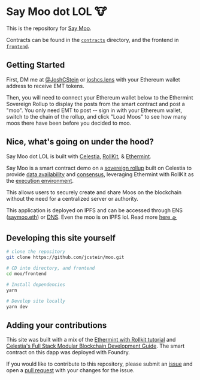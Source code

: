 # Say Moo dot LOL 🐮

This is the repository for [Say Moo](https://saymoo.lol).

Contracts can be found in the [`contracts`](./contracts) directory, and the frontend in [`frontend`](./frontend).

## Getting Started

First, DM me at [@JoshCStein](https://twitter.com/JoshCStein) or [joshcs.lens](https://www.lensfrens.xyz/joshcs.lens) with your Ethereum wallet address to receive EMT tokens.

Then, you will need to connect your Ethereum wallet below to the Ethermint Sovereign Rollup to display the posts from the smart contract and post a "moo". You only need EMT to post -- sign in with your Ethereum wallet, switch to the chain of the rollup, and click "Load Moos" to see how many moos there have been before you decided to moo.

## Nice, what's going on under the hood?

Say Moo dot LOL is built with [Celestia](https://celestia.org), [RollKit](https://rollkit.dev), & [Ethermint](https://github.com/celestiaorg/ethermint).

Say Moo is a smart contract demo on a [sovereign rollup](https://celestia.org/glossary/sovereign-rollup) built on Celestia to provide [data availability](https://celestia.org/glossary/data-availability) and [consensus](https://ethereum.org/en/developers/docs/consensus-mechanisms), leveraging Ethermint with RollKit as the [execution environment](https://celestia.org/glossary/execution-environment).

This allows users to securely create and share Moos on the blockchain without the need for a centralized server or authority.

This application is deployed on IPFS and can be accessed through ENS ([saymoo.eth](https://saymoo.eth.limo)) or [DNS](https://gmportal.xyz). Even the moo is on IPFS lol. Read more [here 🛸](https://mirror.xyz/joshcstein.eth/UbInedh4ToAAfsDklzSPb3R1_hVSHIdE97hvxIWYlOo)

## Developing this site yourself

```sh
# clone the repository
git clone https://github.com/jcstein/moo.git

# CD into directory, and frontend
cd moo/frontend

# Install dependencies
yarn

# Develop site locally
yarn dev
```

## Adding your contributions

This site was built with a mix of the [Ethermint with Rollkit tutorial](https://rollkit.dev/docs/tutorials/ethermint)
and [Celestia's Full Stack Modular Blockchain Development Guide](https://docs.celestia.org/developers/full-stack-modular-development-guide/).
The smart contract on this dapp was deployed with Foundry.

If you would like to contribute to this repository, please submit an
[issue](https://github.com/jcstein/moo/issues/new/choose) and
open a [pull request](https://github.com/jcstein/moo/compare)
with your changes for the issue.
